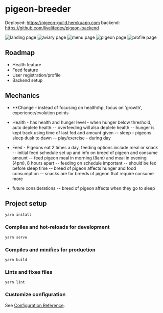 # pigeon-breeder

Deployed: https://pigeon-guild.herokuapp.com
backend: https://github.com/livelifedev/pigeon-backend

![landing page](screens/1.jpg)
![aviary page](screens/2.jpg)
![menu page](screens/3.jpg)
![pigeon page](screens/4.jpg)
![profile page](screens/5.jpg)

## Roadmap

- Health feature
- Feed feature
- User registration/profile
- Backend setup

## Mechanics

- \*\*Change - instead of focusing on health/hp, focus on 'growth', experience/evolution points

- Health - has health and hunger level - when hunger below threshold, auto deplete health
  -- overfeeding will also deplete health
  -- hunger is kept track using time of last fed and amount given
  -- sleep - pigeons sleep dusk to dawn
  -- play/exercise - during day

- Feed - Pigeons eat 2 times a day, feeding options include meal or snack
  -- initial feed schedule set up and info on breed of pigeon and consume amount
  -- feed pigeon meal in morning (8am) and meal in evening (4pm), 8 hours apart
  -- feeding on schedule important
  -- should be fed before sleep time
  -- breed of pigeon affects hunger and food consumption
  -- snacks are for breeds of pigeon that require consume more

- future considerations
  -- breed of pigeon affects when they go to sleep

## Project setup

```
yarn install
```

### Compiles and hot-reloads for development

```
yarn serve
```

### Compiles and minifies for production

```
yarn build
```

### Lints and fixes files

```
yarn lint
```

### Customize configuration

See [Configuration Reference](https://cli.vuejs.org/config/).
